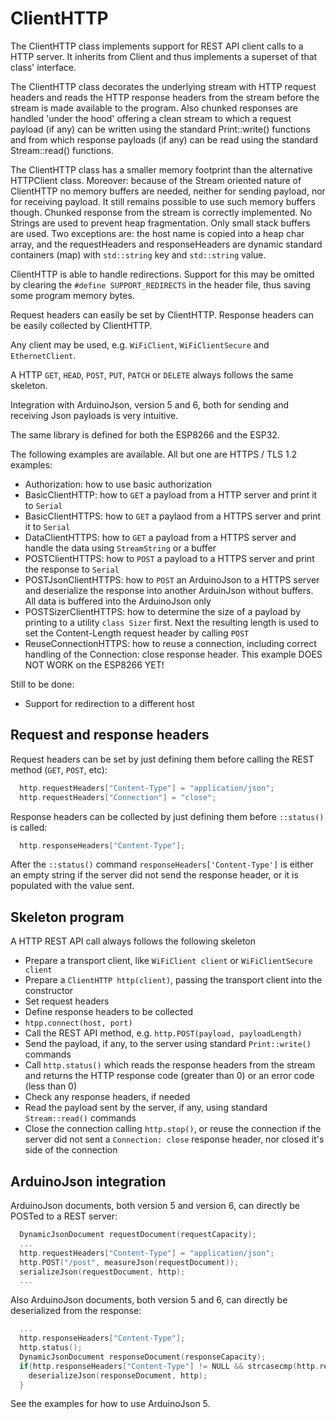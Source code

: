 # ClientHTTP
The ClientHTTP class implements support for REST API client calls to a HTTP server. It inherits from Client and thus implements a superset of that class' interface.

The ClientHTTP class decorates the underlying stream with HTTP request headers and reads the HTTP response headers from the stream before the stream is made available to the program. Also chunked responses are handled 'under the hood' offering a clean stream to which a request payload (if any) can be written using the standard Print::write() functions and from which response payloads (if any) can be read using the standard Stream::read() functions.

The ClientHTTP class has a smaller memory footprint than the alternative HTTPClient class. Moreover: because of the Stream oriented nature of ClientHTTP no memory buffers are needed, neither for sending payload, nor for receiving payload. It still remains possible to use such memory buffers though. Chunked response from the stream is correctly implemented.
No Strings are used to prevent heap fragmentation. Only small stack buffers are used. Two exceptions are: the host name is copied into a heap char array, and the requestHeaders and responseHeaders are dynamic standard containers (map) with `std::string` key and `std::string` value.

ClientHTTP is able to handle redirections. Support for this may be omitted by clearing the `#define SUPPORT_REDIRECTS` in the header file, thus saving some program memory bytes.

Request headers can easily be set by ClientHTTP. Response headers can be easily collected by
ClientHTTP.

Any client may be used, e.g. `WiFiClient`, `WiFiClientSecure` and `EthernetClient`.

A HTTP `GET`, `HEAD`, `POST`, `PUT`, `PATCH` or `DELETE` always follows the same skeleton.

Integration with ArduinoJson, version 5 and 6, both for sending and receiving Json payloads is very intuitive.

The same library is defined for both the ESP8266 and the ESP32.

The following examples are available. All but one are HTTPS / TLS 1.2 examples:
- Authorization: how to use basic authorization
- BasicClientHTTP: how to `GET` a payload from a HTTP server and print it to `Serial`
- BasicClientHTTPS: how to `GET` a paylaod from a HTTPS server and print it to `Serial`
- DataClientHTTPS: how to `GET` a payload from a HTTPS server and handle the data using `StreamString` or a buffer
- POSTClientHTTPS: how to `POST` a payload to a HTTPS server and print the response to `Serial`
- POSTJsonClientHTTPS: how to `POST` an ArduinoJson to a HTTPS server and deserialize the response into another ArduinJson without buffers. All data is buffered into the ArduinoJson only
- POSTSizerClientHTTPS: how to determine the size of a payload by printing to a utility `class Sizer` first. Next the resulting length is used to set the Content-Length request header by calling `POST`
- ReuseConnectionHTTPS: how to reuse a connection, including correct handling of the Connection: close response header. This example DOES NOT WORK on the ESP8266 YET!

Still to be done:
- Support for redirection to a different host

## Request and response headers
Request headers can be set by just defining them before calling the REST method (`GET`, `POST`, etc):
```cpp
  http.requestHeaders["Content-Type"] = "application/json";
  http.requestHeaders["Connection"] = "close";
```
Response headers can be collected by just defining them before `::status()` is called:
```cpp
  http.responseHeaders["Content-Type"];
```
After the `::status()` command `responseHeaders['Content-Type']` is either an empty string if the server did not send the response header, or it is populated with the value sent.

## Skeleton program
A HTTP REST API call always follows the following skeleton
- Prepare a transport client, like `WiFiClient client` or `WiFiClientSecure client`
- Prepare a `ClientHTTP http(client)`, passing the transport client into the constructor
- Set request headers
- Define response headers to be collected
- `htpp.connect(host, port)`
- Call the REST API method, e.g. `http.POST(payload, payloadLength)`
- Send the payload, if any, to the server using standard `Print::write()` commands
- Call `http.status()` which reads the response headers from the stream and returns the HTTP response code (greater than 0) or an error code (less than 0)
- Check any response headers, if needed
- Read the payload sent by the server, if any, using standard `Stream::read()` commands
- Close the connection calling `http.stop()`, or reuse the connection if the server did not sent a `Connection: close` response header, nor closed it's side of the connection

## ArduinoJson integration
ArduinoJson documents, both version 5 and version 6, can directly be POSTed to a REST server:

```cpp
  DynamicJsonDocument requestDocument(requestCapacity);
  ...
  http.requestHeaders["Content-Type"] = "application/json";
  http.POST("/post", measureJson(requestDocument));
  serializeJson(requestDocument, http);
  ...
```
Also ArduinoJson documents, both version 5 and 6, can directly be deserialized from the response:
```cpp
  ...
  http.responseHeaders["Content-Type"];
  http.status();
  DynamicJsonDocument responseDocument(responseCapacity);
  if(http.responseHeaders["Content-Type"] != NULL && strcasecmp(http.responseHeaders["Content-Type"], "application/json") == 0) {
    deserializeJson(responseDocument, http);
  }
```
See the examples for how to use ArduinoJson 5.


